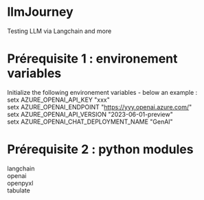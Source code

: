 # llmJourney
Testing LLM via Langchain and more


# Prérequisite 1 : environement variables
Initialize the following environement variables - below an example :  
setx AZURE_OPENAI_API_KEY "xxx"  
setx AZURE_OPENAI_ENDPOINT "https://yyy.openai.azure.com/"  
setx AZURE_OPENAI_API_VERSION "2023-06-01-preview"  
setx AZURE_OPENAI_CHAT_DEPLOYMENT_NAME "GenAI"  


# Prérequisite 2 : python modules
langchain  
openai  
openpyxl  
tabulate  
